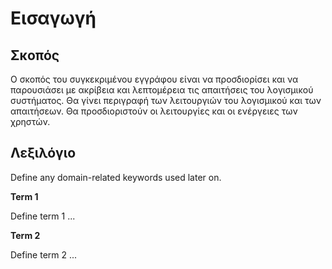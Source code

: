 # Εισαγωγή

## Σκοπός

Ο σκοπός του συγκεκριμένου εγγράφου είναι να προσδιορίσει και να παρουσιάσει με ακρίβεια και λεπτομέρεια τις απαιτήσεις του λογισμικού συστήματος. Θα γίνει περιγραφή των λειτουργιών του λογισμικού και των απαιτήσεων. Θα προσδιοριστούν οι λειτουργίες και οι ενέργειες των χρηστών. 

## Λεξιλόγιο

Define any domain-related keywords used later on.

**Term 1**

Define term 1 ...

**Term 2**

Define term 2 ...
